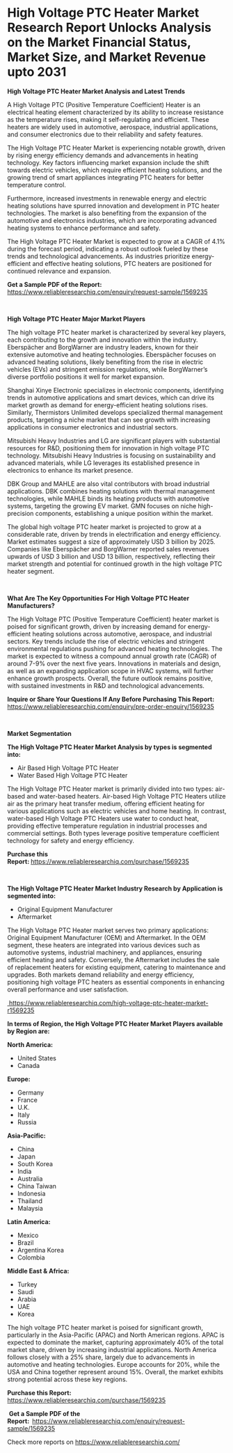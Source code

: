 <p><h1>High Voltage PTC Heater Market Research Report Unlocks Analysis on the Market Financial Status, Market Size, and Market Revenue upto 2031</h1></p><p><strong>High Voltage PTC Heater Market Analysis and Latest Trends</strong></p>
<p><p>A High Voltage PTC (Positive Temperature Coefficient) Heater is an electrical heating element characterized by its ability to increase resistance as the temperature rises, making it self-regulating and efficient. These heaters are widely used in automotive, aerospace, industrial applications, and consumer electronics due to their reliability and safety features.</p><p>The High Voltage PTC Heater Market is experiencing notable growth, driven by rising energy efficiency demands and advancements in heating technology. Key factors influencing market expansion include the shift towards electric vehicles, which require efficient heating solutions, and the growing trend of smart appliances integrating PTC heaters for better temperature control. </p><p>Furthermore, increased investments in renewable energy and electric heating solutions have spurred innovation and development in PTC heater technologies. The market is also benefiting from the expansion of the automotive and electronics industries, which are incorporating advanced heating systems to enhance performance and safety.</p><p>The High Voltage PTC Heater Market is expected to grow at a CAGR of 4.1% during the forecast period, indicating a robust outlook fueled by these trends and technological advancements. As industries prioritize energy-efficient and effective heating solutions, PTC heaters are positioned for continued relevance and expansion.</p></p>
<p><strong>Get a Sample PDF of the Report:&nbsp;</strong> <a href="https://www.reliableresearchiq.com/enquiry/request-sample/1569235?utm_campaign=1170&utm_medium=2&utm_source=Github&utm_content=ia&utm_term=28122024&utm_id=high-voltage-ptc-heater">https://www.reliableresearchiq.com/enquiry/request-sample/1569235</a></p>
<p>&nbsp;</p>
<p><strong>High Voltage PTC Heater Major Market Players</strong></p>
<p><p>The high voltage PTC heater market is characterized by several key players, each contributing to the growth and innovation within the industry. Eberspächer and BorgWarner are industry leaders, known for their extensive automotive and heating technologies. Eberspächer focuses on advanced heating solutions, likely benefiting from the rise in electric vehicles (EVs) and stringent emission regulations, while BorgWarner’s diverse portfolio positions it well for market expansion.</p><p>Shanghai Xinye Electronic specializes in electronic components, identifying trends in automotive applications and smart devices, which can drive its market growth as demand for energy-efficient heating solutions rises. Similarly, Thermistors Unlimited develops specialized thermal management products, targeting a niche market that can see growth with increasing applications in consumer electronics and industrial sectors.</p><p>Mitsubishi Heavy Industries and LG are significant players with substantial resources for R&D, positioning them for innovation in high voltage PTC technology. Mitsubishi Heavy Industries is focusing on sustainability and advanced materials, while LG leverages its established presence in electronics to enhance its market presence.</p><p>DBK Group and MAHLE are also vital contributors with broad industrial applications. DBK combines heating solutions with thermal management technologies, while MAHLE binds its heating products with automotive systems, targeting the growing EV market. GMN focuses on niche high-precision components, establishing a unique position within the market.</p><p>The global high voltage PTC heater market is projected to grow at a considerable rate, driven by trends in electrification and energy efficiency. Market estimates suggest a size of approximately USD 3 billion by 2025. Companies like Eberspächer and BorgWarner reported sales revenues upwards of USD 3 billion and USD 13 billion, respectively, reflecting their market strength and potential for continued growth in the high voltage PTC heater segment.</p></p>
<p>&nbsp;</p>
<p><strong>What Are The Key Opportunities For High Voltage PTC Heater Manufacturers?</strong></p>
<p><p>The High Voltage PTC (Positive Temperature Coefficient) heater market is poised for significant growth, driven by increasing demand for energy-efficient heating solutions across automotive, aerospace, and industrial sectors. Key trends include the rise of electric vehicles and stringent environmental regulations pushing for advanced heating technologies. The market is expected to witness a compound annual growth rate (CAGR) of around 7-9% over the next five years. Innovations in materials and design, as well as an expanding application scope in HVAC systems, will further enhance growth prospects. Overall, the future outlook remains positive, with sustained investments in R&D and technological advancements.</p></p>
<p><strong>Inquire or Share Your Questions If Any Before Purchasing This Report:</strong> <a href="https://www.reliableresearchiq.com/enquiry/pre-order-enquiry/1569235?utm_campaign=1170&utm_medium=2&utm_source=Github&utm_content=ia&utm_term=28122024&utm_id=high-voltage-ptc-heater">https://www.reliableresearchiq.com/enquiry/pre-order-enquiry/1569235</a></p>
<p>&nbsp;</p>
<p><strong>Market Segmentation</strong></p>
<p><strong>The High Voltage PTC Heater Market Analysis by types is segmented into:</strong></p>
<p><ul><li>Air Based High Voltage PTC Heater</li><li>Water Based High Voltage PTC Heater</li></ul></p>
<p><p>The High Voltage PTC Heater market is primarily divided into two types: air-based and water-based heaters. Air-based High Voltage PTC Heaters utilize air as the primary heat transfer medium, offering efficient heating for various applications such as electric vehicles and home heating. In contrast, water-based High Voltage PTC Heaters use water to conduct heat, providing effective temperature regulation in industrial processes and commercial settings. Both types leverage positive temperature coefficient technology for safety and energy efficiency.</p></p>
<p><strong>Purchase this Report:&nbsp;</strong><a href="https://www.reliableresearchiq.com/purchase/1569235?utm_campaign=1170&utm_medium=2&utm_source=Github&utm_content=ia&utm_term=28122024&utm_id=high-voltage-ptc-heater">https://www.reliableresearchiq.com/purchase/1569235</a></p>
<p>&nbsp;</p>
<p><strong>The High Voltage PTC Heater Market Industry Research by Application is segmented into:</strong></p>
<p><ul><li>Original Equipment Manufacturer</li><li>Aftermarket</li></ul></p>
<p><p>The High Voltage PTC Heater market serves two primary applications: Original Equipment Manufacturer (OEM) and Aftermarket. In the OEM segment, these heaters are integrated into various devices such as automotive systems, industrial machinery, and appliances, ensuring efficient heating and safety. Conversely, the Aftermarket includes the sale of replacement heaters for existing equipment, catering to maintenance and upgrades. Both markets demand reliability and energy efficiency, positioning high voltage PTC heaters as essential components in enhancing overall performance and user satisfaction.</p></p>
<p><a href="https://www.reliableresearchiq.com/high-voltage-ptc-heater-market-r1569235?utm_campaign=1170&utm_medium=2&utm_source=Github&utm_content=ia&utm_term=28122024&utm_id=high-voltage-ptc-heater">&nbsp;https://www.reliableresearchiq.com/high-voltage-ptc-heater-market-r1569235</a></p>
<p><strong>In terms of Region, the High Voltage PTC Heater Market Players available by Region are:</strong></p>
<p>
    <p> <strong> North America: </strong>
        <ul>
            <li>United States</li>
            <li>Canada</li>
        </ul>
        </p> 
    <p> <strong> Europe: </strong>
        <ul>
            <li>Germany</li>
            <li>France</li>
            <li>U.K.</li>
            <li>Italy</li>
            <li>Russia</li>
        </ul>
        </p> 
    <p> <strong> Asia-Pacific: </strong>
        <ul>
            <li>China</li>
            <li>Japan</li>
            <li>South Korea</li>
            <li>India</li>
            <li>Australia</li>
            <li>China Taiwan</li>
            <li>Indonesia</li>
            <li>Thailand</li>
            <li>Malaysia</li>
        </ul>
        </p> 
    <p> <strong> Latin America: </strong>
        <ul>
            <li>Mexico</li>
            <li>Brazil</li>
            <li>Argentina Korea</li>
            <li>Colombia</li>
        </ul>
        </p> 
    <p> <strong> Middle East & Africa: </strong>
        <ul>
            <li>Turkey</li>
            <li>Saudi</li>
            <li>Arabia</li>
            <li>UAE</li>
            <li>Korea</li>
        </ul>
    </p>
    </p>
<p><p>The high voltage PTC heater market is poised for significant growth, particularly in the Asia-Pacific (APAC) and North American regions. APAC is expected to dominate the market, capturing approximately 40% of the total market share, driven by increasing industrial applications. North America follows closely with a 25% share, largely due to advancements in automotive and heating technologies. Europe accounts for 20%, while the USA and China together represent around 15%. Overall, the market exhibits strong potential across these key regions.</p></p>
<p><strong>Purchase this Report: </strong><a href="https://www.reliableresearchiq.com/purchase/1569235?utm_campaign=1170&utm_medium=2&utm_source=Github&utm_content=ia&utm_term=28122024&utm_id=high-voltage-ptc-heater">https://www.reliableresearchiq.com/purchase/1569235</a></p>
<p>&nbsp;<strong>Get a Sample PDF of the Report:&nbsp;&nbsp;</strong><a href="https://www.reliableresearchiq.com/enquiry/request-sample/1569235?utm_campaign=1170&utm_medium=2&utm_source=Github&utm_content=ia&utm_term=28122024&utm_id=high-voltage-ptc-heater">https://www.reliableresearchiq.com/enquiry/request-sample/1569235</a></p>
<p><strong></strong></p>
<p>Check more reports on <a href="https://www.reliableresearchiq.com/?utm_campaign=1170&utm_medium=2&utm_source=Github&utm_content=ia&utm_term=28122024&utm_id=high-voltage-ptc-heater">https://www.reliableresearchiq.com/</a></p>